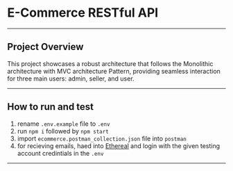 # E-Commerce RESTful API

---

## Project Overview

This project showcases a robust architecture that follows the Monolithic architecture with MVC architecture Pattern, providing seamless interaction for three main users: admin, seller, and user.

---

## How to run and test

1. rename `.env.example` file to `.env`
1. run `npm i` followed by `npm start`
1. import `ecommerce.postman_collection.json` file into `postman`
1. for recieving emails, haed into [Ethereal](https://ethereal.email/) and login with the given testing account credintials in the `.env`

---
